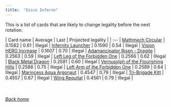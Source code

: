 ```yaml
---
title:  "Disco Inferno"
---
```


This is a list of cards that are likely to change legality before the next rotation.

| Card name | Average | Last | Projected legality |
| :-- |
[Mathmech Circular](https://db.ygoprodeck.com/card/?search=Mathmech%20Circular) | 0.1582 | 0.61 | Illegal |
[Infernity Launcher](https://db.ygoprodeck.com/card/?search=Infernity%20Launcher) | 0.1590 | 0.54 | Illegal |
[Vision HERO Increase](https://db.ygoprodeck.com/card/?search=Vision%20HERO%20Increase) | 0.1607 | 0.70 | Illegal |
[Adamancipator Risen - Dragite](https://db.ygoprodeck.com/card/?search=Adamancipator%20Risen%20-%20Dragite) | 0.2563 | 0.59 | Illegal |
[Left Leg of the Forbidden One](https://db.ygoprodeck.com/card/?search=Left%20Leg%20of%20the%20Forbidden%20One) | 0.2566 | 0.62 | Illegal |
[Black Metal Dragon](https://db.ygoprodeck.com/card/?search=Black%20Metal%20Dragon) | 0.2581 | 0.60 | Illegal |
[Vernusylph of the Flourishing Hills](https://db.ygoprodeck.com/card/?search=Vernusylph%20of%20the%20Flourishing%20Hills) | 0.2588 | 0.75 | Illegal |
[Left Arm of the Forbidden One](https://db.ygoprodeck.com/card/?search=Left%20Arm%20of%20the%20Forbidden%20One) | 0.2589 | 0.64 | Illegal |
[Marincess Aqua Argonaut](https://db.ygoprodeck.com/card/?search=Marincess%20Aqua%20Argonaut) | 0.4547 | 0.79 | Illegal |
[Tri-Brigade Kitt](https://db.ygoprodeck.com/card/?search=Tri-Brigade%20Kitt) | 0.4557 | 0.67 | Illegal |
[Wing Requital](https://db.ygoprodeck.com/card/?search=Wing%20Requital) | 0.4561 | 0.79 | Illegal |

<br>

###### [Back home](index)